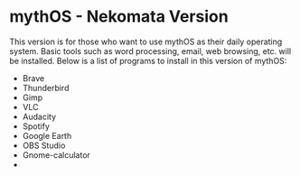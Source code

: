 # mythOS - Nekomata Version
This version is for those who want to use mythOS as their daily operating system. Basic tools such as word processing, email, web browsing, etc. will be installed. Below is a list of programs to install in this version of mythOS:

* Brave
* Thunderbird
* Gimp
* VLC
* Audacity
* Spotify
* Google Earth
* OBS Studio
* Gnome-calculator
* 
